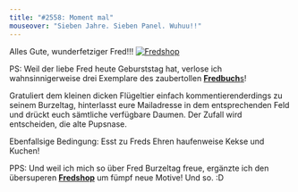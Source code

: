 ```yaml
---
title: "#2558: Moment mal"
mouseover: "Sieben Jahre. Sieben Panel. Wuhuu!!"
---
```


Alles Gute, wunderfetziger Fred!!!
<a href="http://fred-o-mat.spreadshirt.net" title="Fredshop"><img src="http://www.fonflatter.de/bilder/fredkopf_s.png" alt="Fredshop" /></a>

PS:
Weil der liebe Fred heute Geburststag hat, verlose ich wahnsinnigerweise drei Exemplare des zaubertollen <a href="http://www.fonflatter.de/fredbuch" title="Fredbuch"><strong>Fredbuch</strong>s</a>!
 
Gratuliert dem kleinen dicken Flügeltier einfach kommentierenderdings zu seinem Burzeltag, hinterlasst eure Mailadresse in dem entsprechenden Feld und drückt euch sämtliche verfügbare Daumen. Der Zufall wird entscheiden, die alte Pupsnase.

Ebenfallsige Bedingung: Esst zu Freds Ehren haufenweise Kekse und Kuchen!

PPS:
Und weil ich mich so über Fred Burzeltag freue, ergänzte ich den übersuperen <a href="http://fred-o-mat.spreadshirt.net/" title="Fredshop"><strong>Fredshop</strong></a> um fümpf neue Motive! 
Und so.
:D


